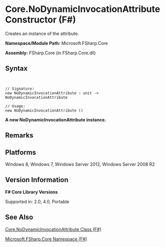 # Core.NoDynamicInvocationAttribute Constructor (F#)

Creates an instance of the attribute.

**Namespace/Module Path:** Microsoft.FSharp.Core

**Assembly:** FSharp.Core (in FSharp.Core.dll)


## Syntax


```


// Signature:
new NoDynamicInvocationAttribute : unit -> NoDynamicInvocationAttribute

// Usage:
new NoDynamicInvocationAttribute ()

```


**A new NoDynamicInvocationAttribute instance.**
## Remarks

## Platforms
Windows 8, Windows 7, Windows Server 2012, Windows Server 2008 R2


## Version Information
**F# Core Library Versions**

Supported in: 2.0, 4.0, Portable




## See Also
[Core.NoDynamicInvocationAttribute Class &#40;F&#35;&#41;](Core.NoDynamicInvocationAttribute+Class+%28FSharp%29.md)

[Microsoft.FSharp.Core Namespace &#40;F&#35;&#41;](Microsoft.FSharp.Core+Namespace+%28FSharp%29.md)

